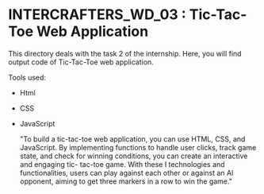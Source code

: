 # INTERCRAFTERS_WD_03 : Tic-Tac-Toe Web Application

This directory deals with the task 2 of the internship.
Here, you will find output code of Tic-Tac-Toe web application.

Tools used:
- Html
- CSS
- JavaScript

  "To build a tic-tac-toe web application, you can use HTML, CSS, and JavaScript. By implementing functions to handle user clicks, track game state, and check for winning conditions, you can create an interactive and engaging tic- tac-toe game. With these I technologies and functionalities, users can play against each other or against an Al opponent, aiming to get three markers in a row to win the game."
